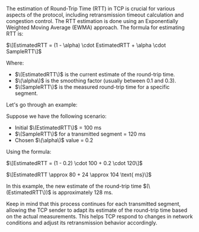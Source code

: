 The estimation of Round-Trip Time (RTT) in TCP is crucial for various aspects of the protocol, including retransmission timeout calculation and congestion control. The RTT estimation is done using an Exponentially Weighted Moving Average (EWMA) approach. The formula for estimating RTT is:

$\[EstimatedRTT = (1 - \alpha) \cdot EstimatedRTT + \alpha \cdot SampleRTT\]$

Where:
- $\(EstimatedRTT\)$ is the current estimate of the round-trip time.
- $\(\alpha\)$ is the smoothing factor (usually between 0.1 and 0.3).
- $\(SampleRTT\)$ is the measured round-trip time for a specific segment.

Let's go through an example:

Suppose we have the following scenario:

- Initial $\(EstimatedRTT\)$ = 100 ms
- $\(SampleRTT\)$ for a transmitted segment = 120 ms
- Chosen $\(\alpha\)$ value = 0.2

Using the formula:

$\[EstimatedRTT = (1 - 0.2) \cdot 100 + 0.2 \cdot 120\]$

$\[EstimatedRTT \approx 80 + 24 \approx 104 \text{ ms}\]$

In this example, the new estimate of the round-trip time $(\(EstimatedRTT\))$ is approximately 128 ms.

Keep in mind that this process continues for each transmitted segment, allowing the TCP sender to adapt its estimate of the round-trip time based on the actual measurements. This helps TCP respond to changes in network conditions and adjust its retransmission behavior accordingly.

